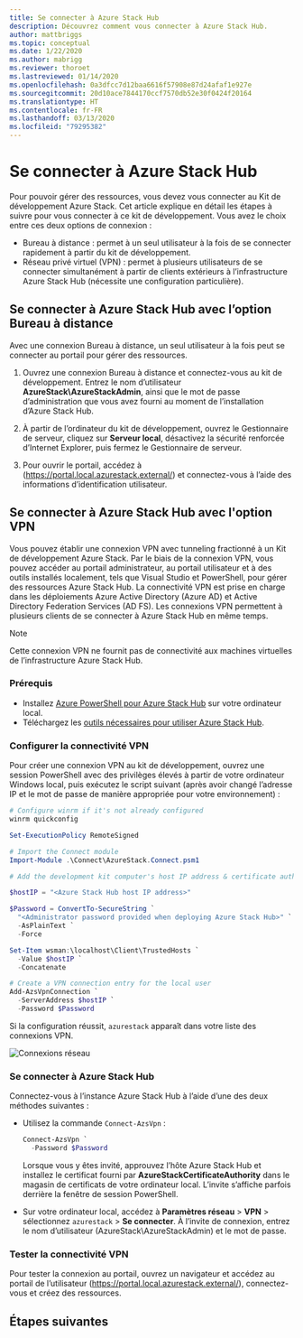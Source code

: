 ```yaml
---
title: Se connecter à Azure Stack Hub
description: Découvrez comment vous connecter à Azure Stack Hub.
author: mattbriggs
ms.topic: conceptual
ms.date: 1/22/2020
ms.author: mabrigg
ms.reviewer: thoroet
ms.lastreviewed: 01/14/2020
ms.openlocfilehash: 0a3dfcc7d12baa6616f57908e87d24afaf1e927e
ms.sourcegitcommit: 20d10ace7844170ccf7570db52e30f0424f20164
ms.translationtype: HT
ms.contentlocale: fr-FR
ms.lasthandoff: 03/13/2020
ms.locfileid: "79295382"
---
```

# <a name="connect-to-azure-stack-hub"></a>Se connecter à Azure Stack Hub

Pour pouvoir gérer des ressources, vous devez vous connecter au Kit de développement Azure Stack. Cet article explique en détail les étapes à suivre pour vous connecter à ce kit de développement. Vous avez le choix entre ces deux options de connexion :

* Bureau à distance : permet à un seul utilisateur à la fois de se connecter rapidement à partir du kit de développement.
* Réseau privé virtuel (VPN) : permet à plusieurs utilisateurs de se connecter simultanément à partir de clients extérieurs à l’infrastructure Azure Stack Hub (nécessite une configuration particulière).

## <a name="connect-to-azure-stack-hub-with-remote-desktop"></a>Se connecter à Azure Stack Hub avec l’option Bureau à distance
Avec une connexion Bureau à distance, un seul utilisateur à la fois peut se connecter au portail pour gérer des ressources.

1. Ouvrez une connexion Bureau à distance et connectez-vous au kit de développement. Entrez le nom d’utilisateur **AzureStack\AzureStackAdmin**, ainsi que le mot de passe d’administration que vous avez fourni au moment de l’installation d’Azure Stack Hub.  

2. À partir de l’ordinateur du kit de développement, ouvrez le Gestionnaire de serveur, cliquez sur **Serveur local**, désactivez la sécurité renforcée d’Internet Explorer, puis fermez le Gestionnaire de serveur.

3. Pour ouvrir le portail, accédez à (https://portal.local.azurestack.external/) et connectez-vous à l’aide des informations d’identification utilisateur.


## <a name="connect-to-azure-stack-hub-with-vpn"></a>Se connecter à Azure Stack Hub avec l'option VPN

Vous pouvez établir une connexion VPN avec tunneling fractionné à un Kit de développement Azure Stack. Par le biais de la connexion VPN, vous pouvez accéder au portail administrateur, au portail utilisateur et à des outils installés localement, tels que Visual Studio et PowerShell, pour gérer des ressources Azure Stack Hub. La connectivité VPN est prise en charge dans les déploiements Azure Active Directory (Azure AD) et Active Directory Federation Services (AD FS). Les connexions VPN permettent à plusieurs clients de se connecter à Azure Stack Hub en même temps. 

> [!NOTE] 
> Cette connexion VPN ne fournit pas de connectivité aux machines virtuelles de l’infrastructure Azure Stack Hub. 

### <a name="prerequisites"></a>Prérequis

* Installez [Azure PowerShell pour Azure Stack Hub](../operator/azure-stack-powershell-install.md) sur votre ordinateur local.  
* Téléchargez les [outils nécessaires pour utiliser Azure Stack Hub](../operator/azure-stack-powershell-download.md). 

### <a name="configure-vpn-connectivity"></a>Configurer la connectivité VPN

Pour créer une connexion VPN au kit de développement, ouvrez une session PowerShell avec des privilèges élevés à partir de votre ordinateur Windows local, puis exécutez le script suivant (après avoir changé l’adresse IP et le mot de passe de manière appropriée pour votre environnement) :

```powershell 
# Configure winrm if it's not already configured
winrm quickconfig  

Set-ExecutionPolicy RemoteSigned

# Import the Connect module
Import-Module .\Connect\AzureStack.Connect.psm1 

# Add the development kit computer's host IP address & certificate authority (CA) to the list of trusted hosts. Make sure to update the IP address and password values for your environment. 

$hostIP = "<Azure Stack Hub host IP address>"

$Password = ConvertTo-SecureString `
  "<Administrator password provided when deploying Azure Stack Hub>" `
  -AsPlainText `
  -Force

Set-Item wsman:\localhost\Client\TrustedHosts `
  -Value $hostIP `
  -Concatenate

# Create a VPN connection entry for the local user
Add-AzsVpnConnection `
  -ServerAddress $hostIP `
  -Password $Password

```

Si la configuration réussit, `azurestack` apparaît dans votre liste des connexions VPN.

![Connexions réseau](media/azure-stack-connect-azure-stack/image3.png)  

### <a name="connect-to-azure-stack-hub"></a>Se connecter à Azure Stack Hub

Connectez-vous à l’instance Azure Stack Hub à l’aide d’une des deux méthodes suivantes :  

* Utilisez la commande `Connect-AzsVpn` : 
    
  ```powershell
  Connect-AzsVpn `
    -Password $Password
  ```

  Lorsque vous y êtes invité, approuvez l’hôte Azure Stack Hub et installez le certificat fourni par **AzureStackCertificateAuthority** dans le magasin de certificats de votre ordinateur local. L’invite s’affiche parfois derrière la fenêtre de session PowerShell. 

* Sur votre ordinateur local, accédez à **Paramètres réseau** > **VPN** > sélectionnez `azurestack` > **Se connecter**. À l’invite de connexion, entrez le nom d’utilisateur (AzureStack\AzureStackAdmin) et le mot de passe.

### <a name="test-the-vpn-connectivity"></a>Tester la connectivité VPN

Pour tester la connexion au portail, ouvrez un navigateur et accédez au portail de l’utilisateur (https://portal.local.azurestack.external/), connectez-vous et créez des ressources.  

## <a name="next-steps"></a>Étapes suivantes



